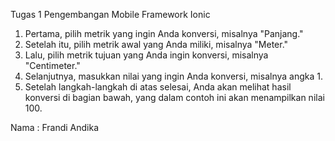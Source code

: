Tugas 1 Pengembangan Mobile Framework Ionic

1. Pertama, pilih metrik yang ingin Anda konversi, misalnya "Panjang."
2. Setelah itu, pilih metrik awal yang Anda miliki, misalnya "Meter."
3. Lalu, pilih metrik tujuan yang Anda ingin konversi, misalnya "Centimeter."
4. Selanjutnya, masukkan nilai yang ingin Anda konversi, misalnya angka 1.
5. Setelah langkah-langkah di atas selesai, Anda akan melihat hasil konversi di bagian bawah, yang dalam contoh ini akan menampilkan nilai 100.

Nama : Frandi Andika
